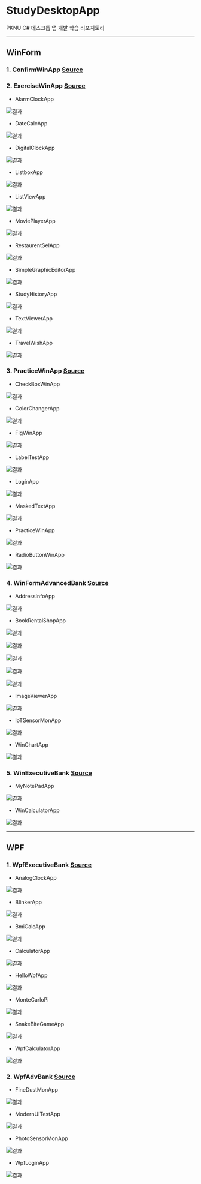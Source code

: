 # StudyDesktopApp
PKNU C# 데스크톱 앱 개발 학습 리포지토리

----------------------------------------------------------------

## WinForm

### 1. ConfirmWinApp [Source](https://github.com/Kang0325/StudyDesktopApp/tree/main/WinformApp/ConfirmWinApp)

### 2. ExerciseWinApp [Source](https://github.com/Kang0325/StudyDesktopApp/tree/main/WinformApp/ExerciseWinApp)

- AlarmClockApp

![결과](WinformApp/ref.ExerciseWinApp/AlarmClock.png)

- DateCalcApp

![결과](WinformApp/ref.ExerciseWinApp/DateCalc.png)

- DigitalClockApp

![결과](WinformApp/ref.ExerciseWinApp/DigitalClock.png)

- ListboxApp

![결과](WinformApp/ref.ExerciseWinApp/Listbox.png)

- ListViewApp

![결과](WinformApp/ref.ExerciseWinApp/ListView.png)

- MoviePlayerApp

![결과](WinformApp/ref.ExerciseWinApp/MoviePlayer.png)

- RestaurentSelApp

![결과](WinformApp/ref.ExerciseWinApp/RestaurentSel.png)

- SimpleGraphicEditorApp

![결과](WinformApp/ref.ExerciseWinApp/SimpleGraphicEditor.png)

- StudyHistoryApp

![결과](WinformApp/ref.ExerciseWinApp/StudyHistory.png)

- TextViewerApp

![결과](WinformApp/ref.ExerciseWinApp/TextViewer.png)

- TravelWishApp

![결과](WinformApp/ref.ExerciseWinApp/TravelWish.png)

### 3. PracticeWinApp [Source](https://github.com/Kang0325/StudyDesktopApp/tree/main/WinformApp/PracticeWinApp)

- CheckBoxWinApp

![결과](WinformApp/ref.PracticeWinApp/CheckBoxWinApp.png)

- ColorChangerApp

![결과](WinformApp/ref.PracticeWinApp/ColorChangerApp.png)

- FlgWinApp

![결과](WinformApp/ref.PracticeWinApp/FlgWinApp.png)

- LabelTestApp

![결과](WinformApp/ref.PracticeWinApp/LabelTestApp.png)

- LoginApp

![결과](WinformApp/ref.PracticeWinApp/LoginApp.png)

- MaskedTextApp

![결과](WinformApp/ref.PracticeWinApp/MaskedTextApp.png)

- PracticeWinApp

![결과](WinformApp/ref.PracticeWinApp/PracticeWinApp.png)

- RadioButtonWinApp

![결과](WinformApp/ref.PracticeWinApp/RadioButtonWinApp.png)

### 4. WinFormAdvancedBank [Source](https://github.com/Kang0325/StudyDesktopApp/tree/main/WinformApp/WinFormAdvancedBank)

- AddressInfoApp

![결과](WinformApp/ref.WinFormAdvancedBank/AddressInfoApp.png)

- BookRentalShopApp

![결과](WinformApp/ref.WinFormAdvancedBank/BookRentalShopApp1.png)

![결과](WinformApp/ref.WinFormAdvancedBank/BookRentalShopApp2.png)

![결과](WinformApp/ref.WinFormAdvancedBank/BookRentalShopApp3.png)

![결과](WinformApp/ref.WinFormAdvancedBank/BookRentalShopApp4.png)

![결과](WinformApp/ref.WinFormAdvancedBank/BookRentalShopApp5.png)

- ImageViewerApp

![결과](WinformApp/ref.WinFormAdvancedBank/ImageViewerApp.png)

- IoTSensorMonApp

![결과](WinformApp/ref.WinFormAdvancedBank/IoTSensorMonApp.png)

- WinChartApp

![결과](WinformApp/ref.WinFormAdvancedBank/WinChartApp.png)

### 5. WinExecutiveBank [Source](https://github.com/Kang0325/StudyDesktopApp/tree/main/WinformApp/WinExecutiveBank)

- MyNotePadApp

![결과](WinformApp/ref.WinFormAdvancedBank/MyNotePadApp.png)

- WinCalculatorApp

![결과](WinformApp/ref.WinFormAdvancedBank/WinCalculatorApp.png)

-----------------------------------------------------------------

## WPF

### 1. WpfExecutiveBank [Source](https://github.com/Kang0325/StudyDesktopApp/tree/main/WPFApp/WpfExecutiveBank)

- AnalogClockApp

![결과](WPFApp/ref.WpfExecutiveBank/AnalogClock.png)

- BlinkerApp

![결과](WPFApp/ref.WpfExecutiveBank/BlinkerApp.png)

- BmiCalcApp

![결과](WPFApp/ref.WpfExecutiveBank/BmiCalc.png)

- CalculatorApp

![결과](WPFApp/ref.WpfExecutiveBank/Calculator.png)

- HelloWpfApp

![결과](WPFApp/ref.WpfExecutiveBank/HelloWpfApp.png)

- MonteCarloPi

![결과](WPFApp/ref.WpfExecutiveBank/MonteCarloPi.png)

- SnakeBiteGameApp

![결과](WPFApp/ref.WpfExecutiveBank/SnakeBiteGameApp.png)

- WpfCalculatorApp

![결과](WPFApp/ref.WpfExecutiveBank/WpfCalculatorApp.png)

### 2. WpfAdvBank [Source](https://github.com/Kang0325/StudyDesktopApp/tree/main/WPFApp/WpfAdvBank)

- FineDustMonApp

![결과](WPFApp/ref.WpfAdvBank/FineDustMonApp.png)

- ModernUITestApp

![결과](WPFApp/ref.WpfAdvBank/ModernUITestApp.png)

- PhotoSensorMonApp

![결과](WPFApp/ref.WpfAdvBank/PhotoSensorMonApp.png)

- WpfLoginApp

![결과](WPFApp/ref.WpfAdvBank/WpfLoginApp.png)


